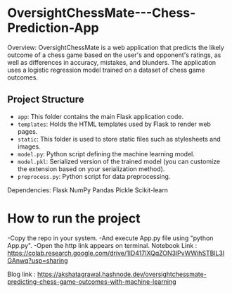 # OversightChessMate---Chess-Prediction-App
Overview:
OversightChessMate is a web application that predicts the likely outcome of a chess game based on the user's and opponent's ratings, as well as differences in accuracy, mistakes, and blunders. The application uses a logistic regression model trained on a dataset of chess game outcomes.

## Project Structure

- `app`: This folder contains the main Flask application code.
- `templates`: Holds the HTML templates used by Flask to render web pages.
- `static`: This folder is used to store static files such as stylesheets and images.
-  `model.py`: Python script defining the machine learning model.
- `model.pkl`: Serialized version of the trained model (you can customize the extension based on your serialization method).
- `preprocess.py`: Python script for data preprocessing.

Dependencies:
Flask
NumPy
Pandas
Pickle
Scikit-learn
# How to run the project
-Copy the repo in your system.
-And execute App.py file using "python App.py".
-Open the http link appears on terminal.
Notebook Link : https://colab.research.google.com/drive/1ID417lXQqZON3lPvWWihSTBlL3IGAnwq?usp=sharing

Blog link : https://akshatagrawal.hashnode.dev/oversightchessmate-predicting-chess-game-outcomes-with-machine-learning
